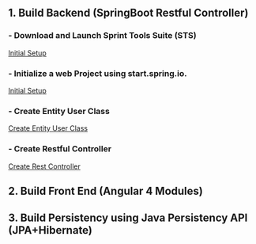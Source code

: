 
## 1. Build Backend (SpringBoot Restful Controller)
### - Download and Launch Sprint Tools Suite (STS)

[Initial Setup](https://github.com/farid809/NGScope-1/wiki/Initial-Setup)

### - Initialize a web Project using start.spring.io.

[Initial Setup](https://github.com/farid809/NGScope-1/wiki/Initial-Setup)

### - Create Entity User Class

[Create Entity User Class](https://github.com/farid809/NGScope-1/wiki/Create-Entity-User-Class)

### - Create Restful Controller

[Create Rest Controller](https://github.com/farid809/NGScope-1/wiki/Create-Rest-Controller)

## 2. Build Front End (Angular 4 Modules)

## 3. Build Persistency using Java Persistency API (JPA+Hibernate) 
